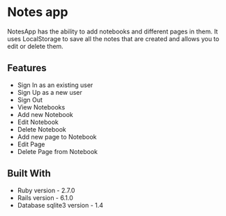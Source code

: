 # Notes app

NotesApp has the ability to add notebooks and different pages in them. It uses LocalStorage to save all the notes that are created and allows you to edit or delete them.

## Features
* Sign In as an existing user
* Sign Up as a new user
* Sign Out
* View Notebooks
* Add new Notebook
* Edit Notebook
* Delete Notebook
* Add new page to Notebook
* Edit Page
* Delete Page from Notebook

## Built With
* Ruby version - 2.7.0
* Rails version - 6.1.0
* Database sqlite3 version - 1.4

